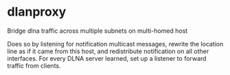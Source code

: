 dlanproxy
=========

Bridge dlna traffic across multiple subnets on multi-homed host

Does so by listening for notification multicast messages, rewrite the
location line as if it came from this host, and redistribute notification
on all other interfaces. For every DLNA server learned, set up a listener
to forward traffic from clients.
